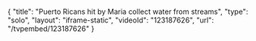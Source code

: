 {
    "title": "Puerto Ricans hit by Maria collect water from streams",
    "type": "solo",
    "layout": "iframe-static",
    "videoId": "123187626",
    "url": "\/tvpembed\/123187626"
}